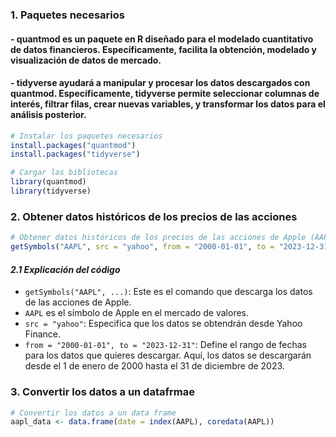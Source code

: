 ### 1. Paquetes necesarios
#### - quantmod es un paquete en R diseñado para el modelado cuantitativo de datos financieros. Específicamente, facilita la obtención, modelado y visualización de datos de mercado.
#### - tidyverse ayudará a manipular y procesar los datos descargados con quantmod. Específicamente, tidyverse permite seleccionar columnas de interés, filtrar filas, crear nuevas variables, y transformar los datos para el análisis posterior.

```r
# Instalar los paquetes necesarios
install.packages("quantmod")
install.packages("tidyverse")

# Cargar las bibliotecas
library(quantmod)
library(tidyverse)
```

### 2.  Obtener datos históricos de los precios de las acciones
```r
# Obtener datos históricos de los precios de las acciones de Apple (AAPL)
getSymbols("AAPL", src = "yahoo", from = "2000-01-01", to = "2023-12-31")
```
#### *2.1 Explicación del código*
- `getSymbols("AAPL", ...)`: Este es el comando que descarga los datos de las acciones de Apple.
- `AAPL` es el símbolo de Apple en el mercado de valores.
- `src = "yahoo"`: Especifica que los datos se obtendrán desde Yahoo Finance.
- `from = "2000-01-01", to = "2023-12-31"`: Define el rango de fechas para los datos que quieres descargar. Aquí, los datos se descargarán desde el 1 de enero de 2000 hasta el 31 de diciembre de 2023.

### 3. Convertir los datos a un datafrmae

```r
# Convertir los datos a un data frame
aapl_data <- data.frame(date = index(AAPL), coredata(AAPL))
```
